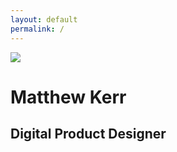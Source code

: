 ```yaml
---
layout: default
permalink: /
---
```

<div class="xoxo">
  <div class="big-x">
    <div class="xo"></div>
    <div class="xo"></div>
    <div class="xo"></div>
    <div class="xo"></div>
  </div>

  <div class="big-o">
    <div class="xo"></div>
    <div class="xo"></div>
    <div class="xo"></div>
    <div class="xo"></div>
    <div class="xo"></div>
    <div class="xo"></div>
    <div class="xo"></div>
  </div>

  <div class="small-x">
    <div class="xo"></div>
    <div class="xo"></div>
    <div class="xo"></div>
    <div class="xo"></div>
    <div class="xo"></div>
    <div class="xo"></div>
    <div class="xo"></div>
    <div class="xo"></div>
    <div class="xo"></div>
    <div class="xo"></div>
    <div class="xo"></div>
    <div class="xo"></div>
    <div class="xo"></div>
    <div class="xo"></div>
    <div class="xo"></div>
    <div class="xo"></div>
  </div>

  <div class="small-o">
    <div class="xo"></div>
    <div class="xo"></div>
    <div class="xo"></div>
    <div class="xo"></div>
    <div class="xo"></div>
    <div class="xo"></div>
    <div class="xo"></div>
    <div class="xo"></div>
    <div class="xo"></div>
    <div class="xo"></div>
    <div class="xo"></div>
    <div class="xo"></div>
    <div class="xo"></div>
    <div class="xo"></div>
    <div class="xo"></div>
    <div class="xo"></div>
  </div>

  <div class="header-wrapper">
    <div class="header">
      <img src="../assets/img/avatar.jpg" />
      <h1 class="fat">Matthew Kerr</h1>
      <h2>Digital Product Designer</h2>
    </div>
  </div>
</div>
